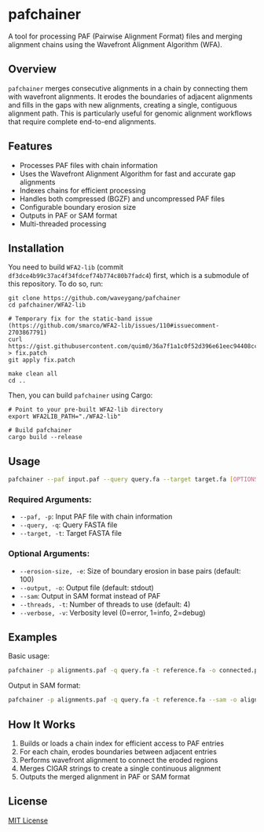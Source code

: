 # pafchainer

A tool for processing PAF (Pairwise Alignment Format) files and merging alignment chains using the Wavefront Alignment Algorithm (WFA).

## Overview

`pafchainer` merges consecutive alignments in a chain by connecting them with wavefront alignments. It erodes the boundaries of adjacent alignments and fills in the gaps with new alignments, creating a single, contiguous alignment path. This is particularly useful for genomic alignment workflows that require complete end-to-end alignments.

## Features

- Processes PAF files with chain information
- Uses the Wavefront Alignment Algorithm for fast and accurate gap alignments
- Indexes chains for efficient processing
- Handles both compressed (BGZF) and uncompressed PAF files
- Configurable boundary erosion size
- Outputs in PAF or SAM format
- Multi-threaded processing

## Installation

You need to build `WFA2-lib` (commit `df3dce4b99c37ac4f34fdcef74b774c80b7fadc4`) first, which is a submodule of this repository. To do so, run:

```shell
git clone https://github.com/waveygang/pafchainer
cd pafchainer/WFA2-lib

# Temporary fix for the static-band issue (https://github.com/smarco/WFA2-lib/issues/110#issuecomment-2703867791)
curl https://gist.githubusercontent.com/quim0/36a7f1a1c0f52d396e61eec94408cc46/raw/02b118bee2b9b3c6e690ae82f22650b07c719ad5/gistfile1.txt > fix.patch
git apply fix.patch

make clean all
cd ..
```

Then, you can build `pafchainer` using Cargo:

```shell
# Point to your pre-built WFA2-lib directory
export WFA2LIB_PATH="./WFA2-lib"

# Build pafchainer
cargo build --release
```

## Usage

```bash
pafchainer --paf input.paf --query query.fa --target target.fa [OPTIONS]
```

### Required Arguments:

- `--paf, -p`: Input PAF file with chain information
- `--query, -q`: Query FASTA file
- `--target, -t`: Target FASTA file

### Optional Arguments:

- `--erosion-size, -e`: Size of boundary erosion in base pairs (default: 100)
- `--output, -o`: Output file (default: stdout)
- `--sam`: Output in SAM format instead of PAF
- `--threads, -t`: Number of threads to use (default: 4)
- `--verbose, -v`: Verbosity level (0=error, 1=info, 2=debug)

## Examples

Basic usage:
```bash
pafchainer -p alignments.paf -q query.fa -t reference.fa -o connected.paf
```

Output in SAM format:
```bash
pafchainer -p alignments.paf -q query.fa -t reference.fa --sam -o aligned.sam
```

## How It Works

1. Builds or loads a chain index for efficient access to PAF entries
2. For each chain, erodes boundaries between adjacent entries
3. Performs wavefront alignment to connect the eroded regions
4. Merges CIGAR strings to create a single continuous alignment
5. Outputs the merged alignment in PAF or SAM format

## License

[MIT License](LICENSE)
